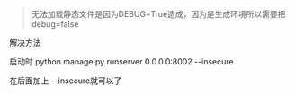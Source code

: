 > 无法加载静态文件是因为DEBUG=True造成，因为是生成环境所以需要把debug=false

解决方法

启动时  python manage.py runserver 0.0.0.0:8002 --insecure

在后面加上 --insecure就可以了

 

